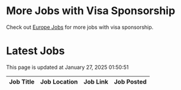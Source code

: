# More Jobs with Visa Sponsorship

Check out [Europe Jobs](https://github.com/sureshparimi/europejobs#latest-jobs) for more jobs with visa sponsorship.

# Latest Jobs

This page is updated at January 27, 2025 01:50:51

| Job Title | Job Location | Job Link | Job Posted |
| --- | --- | --- | --- |
